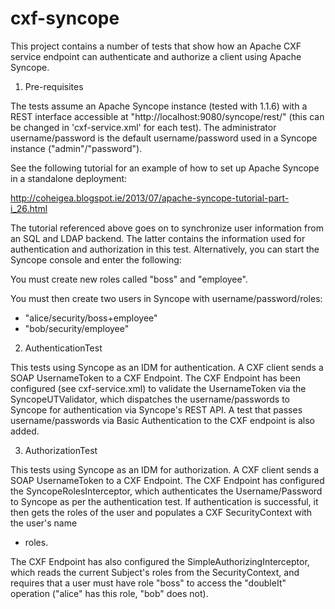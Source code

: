 cxf-syncope
===========

This project contains a number of tests that show how an Apache CXF service
endpoint can authenticate and authorize a client using Apache Syncope.

1) Pre-requisites

The tests assume an Apache Syncope instance (tested with 1.1.6) with a REST
interface accessible at "http://localhost:9080/syncope/rest/" (this can
be changed in 'cxf-service.xml' for each test). The administrator
username/password is the default username/password used in a Syncope instance
("admin"/"password"). 

See the following tutorial for an example of how to set up Apache Syncope
in a standalone deployment:

http://coheigea.blogspot.ie/2013/07/apache-syncope-tutorial-part-i_26.html

The tutorial referenced above goes on to synchronize user information from an
SQL and LDAP backend. The latter contains the information used for 
authentication and authorization in this test. Alternatively, you can 
start the Syncope console and enter the following:

You must create new roles called "boss" and "employee".

You must then create two users in Syncope with username/password/roles:
 - "alice/security/boss+employee"
 - "bob/security/employee"

2) AuthenticationTest

This tests using Syncope as an IDM for authentication. A CXF client sends a
SOAP UsernameToken to a CXF Endpoint. The CXF Endpoint has been configured
(see cxf-service.xml) to validate the UsernameToken via the
SyncopeUTValidator, which dispatches the username/passwords to Syncope for
authentication via Syncope's REST API. A test that passes username/passwords 
via Basic Authentication to the CXF endpoint is also added.

3) AuthorizationTest

This tests using Syncope as an IDM for authorization. A CXF client sends a
SOAP UsernameToken to a CXF Endpoint. The CXF Endpoint has configured the
SyncopeRolesInterceptor, which authenticates the Username/Password to Syncope
as per the authentication test. If authentication is successful, it then gets
the roles of the user and populates a CXF SecurityContext with the user's name
+ roles.

The CXF Endpoint has also configured the SimpleAuthorizingInterceptor, which
reads the current Subject's roles from the SecurityContext, and requires that
a user must have role "boss" to access the "doubleIt" operation ("alice" has
this role, "bob" does not). 

